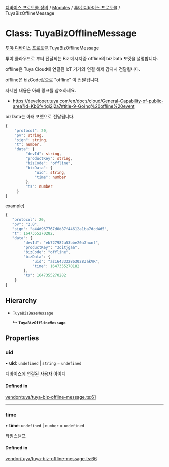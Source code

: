 [디바이스 프로토콜 정의](../README.md) / [Modules](../modules.md) / [투야 디바이스 프로토콜](../modules/___________.md) / TuyaBizOfflineMessage

# Class: TuyaBizOfflineMessage

[투야 디바이스 프로토콜](../modules/___________.md).TuyaBizOfflineMessage

투야 클라우드로 부터 전달되는 Biz 메시지중 offline의 bizData 포멧을 설명합니다.

offline은 Tuya Cloud에 연결된 IoT 기기의 연결 해제 감지시 전달됩니다.

offline은 bizCode값으로 "offline" 이 전달됩니다.

자세한 내용은 아래 링크를 참조하세요.
* https://developer.tuya.com/en/docs/cloud/General-Capability-of-public-area?id=Kb6fv4gj2j2a7#title-9-Going%20offline%20event

bizData는 아래 포멧으로 전달됩니다.
```typescript
{
    "protocol": 20,
    "pv": string,
    "sign": string,
    "t": number,
    "data": {
         "devId": string,
         "productKey": string,
         "bizCode": "offline",
         "bizData": {
             "uid": string,
             "time": number
         },
         "ts": number
     }
}
```

example)
 ```typescript
{
    "protocol": 20,
    "pv": "2.0",
    "sign": "a44d967767d0d87f44612a1ba7dcd4d5",
    "t": 1647355270282,
    "data": {
         "devId": "eb727982a53bbe20a7nxnf",
         "productKey": "3oitjgaa",
         "bizCode": "offline",
         "bizData": {
             "uid": "az1643332863028JakVR",
             "time": 1647355270182
         },
         "ts": 1647355270282
     }
}
```

## Hierarchy

- [`TuyaBizBaseMessage`](__________.TuyaBizBaseMessage.md)

  ↳ **`TuyaBizOfflineMessage`**

## Properties

### uid

• **uid**: `undefined` \| `string` = `undefined`

디바이스에 연결된 사용자 아이디

#### Defined in

[vendor/tuya/tuya-biz-offline-message.ts:61](https://github.com/zigbang/iot/blob/43523cfa/packages/ziot-bridge/tuya/zthing-message-converter/lib/messages/vendor/tuya/tuya-biz-offline-message.ts#L61)

___

### time

• **time**: `undefined` \| `number` = `undefined`

타임스탬프

#### Defined in

[vendor/tuya/tuya-biz-offline-message.ts:66](https://github.com/zigbang/iot/blob/43523cfa/packages/ziot-bridge/tuya/zthing-message-converter/lib/messages/vendor/tuya/tuya-biz-offline-message.ts#L66)
